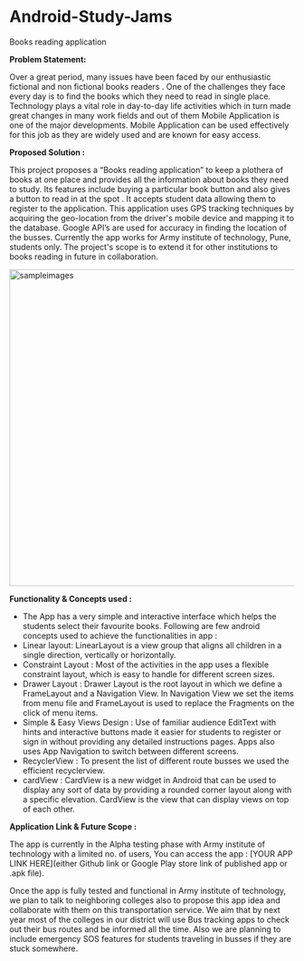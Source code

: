 # Android-Study-Jams

Books reading application

<b> Problem Statement: </b>

Over a great period, many issues have been faced by our enthusiastic fictional and non fictional books readers . One of the challenges they face every day is to find the books which they need to read in single place.
Technology plays a vital role in day-to-day life activities which in turn made great changes in many work fields and out of them Mobile Application is one of the major developments. Mobile Application can be used effectively for this job as they are widely used and are known for easy access.

<b> Proposed Solution : </b>

This project proposes a “Books reading application”  to keep a plothera of books at one place and provides all the information about books they need to study. Its features include buying a particular book button and also gives a button to read in at the spot . It accepts student data allowing them to register to the application. This application uses GPS tracking techniques by acquiring the geo-location from the driver's mobile device and mapping it to the database. Google API’s are used for accuracy in finding the location of the busses. Currently the app works for Army institute of technology, Pune, students only. The project's scope is to extend it for other institutions to books reading in future in collaboration.

<img width="559" alt="sampleimages" src="https://user-images.githubusercontent.com/18289261/142846646-a6858641-ad88-43aa-b8bb-b690fd7126f1.png">
    	  	
<b> Functionality & Concepts used : </b>

- The App has a very simple and interactive interface which helps the students select their favourite books. Following are few android concepts used to achieve the functionalities in app :
- Linear layout: LinearLayout is a view group that aligns all children in a single direction, vertically or horizontally.
- Constraint Layout : Most of the activities in the app uses a flexible constraint layout, which is easy to handle for different screen sizes.
- Drawer Layout : Drawer Layout is the root layout in which we define a FrameLayout and a Navigation View. In Navigation View we set the items from menu file and FrameLayout is   used to replace the Fragments on the click of menu items.
- Simple & Easy Views Design : Use of familiar audience EditText with hints and interactive buttons made it easier for students to register or sign in without providing any detailed instructions pages. Apps also uses App Navigation to switch between different screens.
- RecyclerView : To present the list of different route busses we used the efficient recyclerview.
- cardView : CardView is a new widget in Android that can be used to display any sort of data by providing a rounded corner layout along with a specific elevation. CardView is     the view that can display views on top of each other.


<b> Application Link & Future Scope : </b>

The app is currently in the Alpha testing phase with Army institute of technology with a limited no. of users, You can access the app : [YOUR APP LINK HERE](either Github link or Google Play store link of published app or .apk file).

Once the app is fully tested and functional in Army institute of technology, we plan to talk to neighboring colleges also to propose this app idea and collaborate with them on this transportation service. We aim that by next year most of the colleges in our district will use Bus tracking apps to check out their bus routes and be informed all the time. Also we are planning to include emergency SOS features for students traveling in busses if they are stuck somewhere. 
